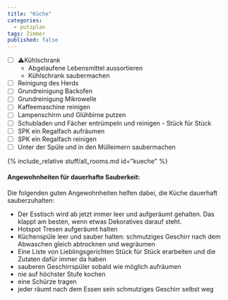 ```yaml
---
title: "Küche"
categories:
  - putzplan
tags: Zimmer
published: false
---
```

<!--more-->
 - [ ] ⚠️Kühlschrank
   - Abgelaufene Lebensmittel aussortieren 
   - Kühlschrank saubermachen
 - [ ] Reinigung des Herds  
 - [ ] Grundreinigung Backofen
 - [ ] Grundreinigung Mikrowelle  
 - [ ] Kaffeemaschine reinigen  
 - [ ] Lampenschirm und Glühbirne putzen  
 - [ ] Schubladen und Fächer entrümpeln und reinigen - Stück für Stück  
 - [ ] SPK ein Regalfach aufräumen
 - [ ] SPK ein Regalfach reinigen
 - [ ] Unter der Spüle und in den Mülleimern saubermachen
<!--more-->
{%  include_relative stuff/all_rooms.md id="kueche" %}


#### Angewohnheiten für dauerhafte Sauberkeit:

Die folgenden guten Angewohnheiten helfen dabei, die Küche dauerhaft sauberzuhalten:

-   Der Esstisch wird ab jetzt immer leer und aufgeräumt gehalten. Das klappt am besten, wenn etwas Dekoratives darauf steht.
- Hotspot Tresen aufgeräumt halten
-   Küchenspüle leer und sauber halten: schmutziges Geschirr nach dem Abwaschen gleich abtrocknen und wegräumen
-   Eine Liste von Lieblingsgerichten Stück für Stück erarbeiten und die Zutaten dafür immer da haben
-   sauberen Geschirrspüler sobald wie möglich aufräumen
-   nie auf höchster Stufe kochen
-   eine Schürze tragen
-   jeder räumt nach dem Essen sein schmutziges Geschirr selbst weg

<!--stackedit_data:
eyJoaXN0b3J5IjpbLTEyNzg3NzY2NDcsMTAxMjY2NjM4OCw3OT
A5MjMzMzldfQ==
-->